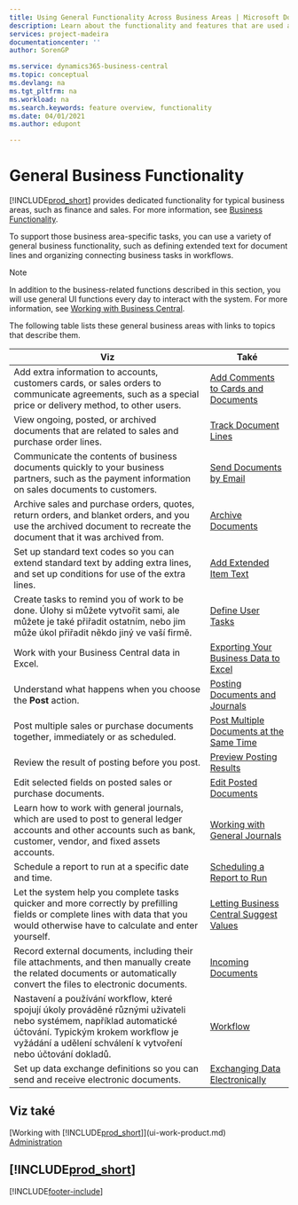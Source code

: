 ```yaml
---
title: Using General Functionality Across Business Areas | Microsoft Docs
description: Learn about the functionality and features that are used across business areas in Business Central .
services: project-madeira
documentationcenter: ''
author: SorenGP

ms.service: dynamics365-business-central
ms.topic: conceptual
ms.devlang: na
ms.tgt_pltfrm: na
ms.workload: na
ms.search.keywords: feature overview, functionality
ms.date: 04/01/2021
ms.author: edupont

---
```

# General Business Functionality
[!INCLUDE[prod_short](includes/prod_short.md)] provides dedicated functionality for typical business areas, such as finance and sales. For more information, see [Business Functionality](across-business-functionality.md).

To support those business area-specific tasks, you can use a variety of general business functionality, such as defining extended text for document lines and organizing connecting business tasks in workflows.

> [!NOTE]
> In addition to the business-related functions described in this section, you will use general UI functions every day to interact with the system. For more information, see [Working with Business Central](ui-work-product.md).

The following table lists these general business areas with links to topics that describe them.

| Viz | Také |
| --- | --- |
| Add extra information to accounts, customers cards, or sales orders to communicate agreements, such as a special price or delivery method, to other users. | [Add Comments to Cards and Documents](across-how-use-comments.md) |
| View ongoing, posted, or archived documents that are related to sales and purchase order lines. | [Track Document Lines](across-how-to-track-document-lines.md) |
| Communicate the contents of business documents quickly to your business partners, such as the payment information on sales documents to customers. | [Send Documents by Email](ui-how-send-documents-email.md) |
| Archive sales and purchase orders, quotes, return orders, and blanket orders, and you use the archived document to recreate the document that it was archived from. | [Archive Documents](across-how-to-archive-documents.md) |
| Set up standard text codes so you can extend standard text by adding extra lines, and set up conditions for use of the extra lines. | [Add Extended Item Text](ui-how-define-ext-text.md) |
| Create tasks to remind you of work to be done. Úlohy si můžete vytvořit sami, ale můžete je také přiřadit ostatním, nebo jim může úkol přiřadit někdo jiný ve vaší firmě. | [Define User Tasks](across-user-tasks.md) |
| Work with your Business Central data in Excel. | [Exporting Your Business Data to Excel](about-export-data.md) |
| Understand what happens when you choose the **Post** action. | [Posting Documents and Journals](ui-post-documents-journals.md) |
| Post multiple sales or purchase documents together, immediately or as scheduled. | [Post Multiple Documents at the Same Time](ui-batch-posting.md) |
| Review the result of posting before you post. | [Preview Posting Results](ui-how-preview-post-results.md) |
| Edit selected fields on posted sales or purchase documents. | [Edit Posted Documents](across-edit-posted-document.md) |
| Learn how to work with general journals, which are used to post to general ledger accounts and other accounts such as bank, customer, vendor, and fixed assets accounts. | [Working with General Journals](ui-work-general-journals.md) |
| Schedule a report to run at a specific date and time. | [Scheduling a Report to Run](ui-work-report.md#ScheduleReport) |
| Let the system help you complete tasks quicker and more correctly by prefilling fields or complete lines with data that you would otherwise have to calculate and enter yourself. | [Letting Business Central Suggest Values](ui-let-system-suggest-values.md) |
| Record external documents, including their file attachments, and then manually create the related documents or automatically convert the files to electronic documents. | [Incoming Documents](across-income-documents.md) |
| Nastavení a používání workflow, které spojují úkoly prováděné různými uživateli nebo systémem, například automatické účtování. Typickým krokem workflow je vyžádání a udělení schválení k vytvoření nebo účtování dokladů. | [Workflow](across-workflow.md) |
| Set up data exchange definitions so you can send and receive electronic documents. | [Exchanging Data Electronically](across-data-exchange.md) |

## Viz také
[Working with [!INCLUDE[prod_short](includes/prod_short.md)]](ui-work-product.md)  
[Administration](admin-setup-and-administration.md)

## [!INCLUDE[prod_short](includes/free_trial_md.md)]


[!INCLUDE[footer-include](includes/footer-banner.md)]